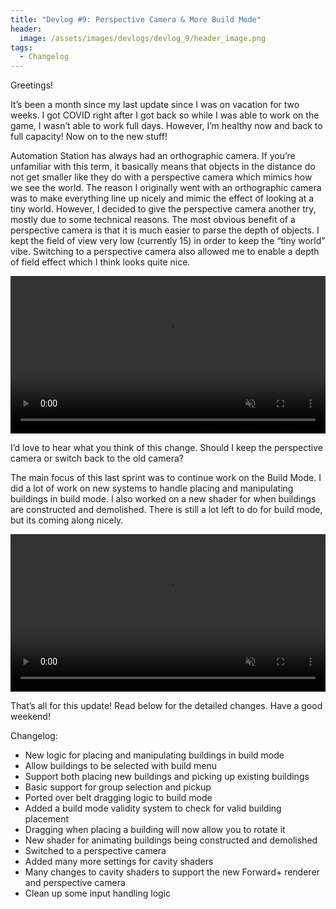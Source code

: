 ```yaml
---
title: "Devlog #9: Perspective Camera & More Build Mode"
header: 
  image: /assets/images/devlogs/devlog_9/header_image.png
tags:
  - Changelog
---
```


Greetings!

It’s been a month since my last update since I was on vacation for two weeks. I got COVID right after I got back so while I was able to work on the game, I wasn’t able to work full days. However, I’m healthy now and back to full capacity! Now on to the new stuff!

Automation Station has always had an orthographic camera. If you’re unfamiliar with this term, it basically means that objects in the distance do not get smaller like they do with a perspective camera which mimics how we see the world. The reason I originally went with an orthographic camera was to make everything line up nicely and mimic the effect of looking at a tiny world. However, I decided to give the perspective camera another try, mostly due to some technical reasons. The most obvious benefit of a perspective camera is that it is much easier to parse the depth of objects. I kept the field of view very low (currently 15) in order to keep the “tiny world” vibe. Switching to a perspective camera also allowed me to enable a depth of field effect which I think looks quite nice.

<video width="100%" autoplay="autoplay" loop="true" muted>
  <source src="https://i.imgur.com/H46CQKr.mp4" type="video/mp4" />
</video>

I’d love to hear what you think of this change. Should I keep the perspective camera or switch back to the old camera?

The main focus of this last sprint was to continue work on the Build Mode. I did a lot of work on new systems to handle placing and manipulating buildings in build mode. I also worked on a new shader for when buildings are constructed and demolished. There is still a lot left to do for build mode, but its coming along nicely.

<video width="100%" autoplay="autoplay" loop="true" muted>
  <source src="https://i.imgur.com/LRDHxXY.mp4" type="video/mp4" />
</video>

That’s all for this update! Read below for the detailed changes. Have a good weekend!

Changelog:
- New logic for placing and manipulating buildings in build mode
- Allow buildings to be selected with build menu
- Support both placing new buildings and picking up existing buildings
- Basic support for group selection and pickup
- Ported over belt dragging logic to build mode
- Added a build mode validity system to check for valid building placement
- Dragging when placing a building will now allow you to rotate it
- New shader for animating buildings being constructed and demolished
- Switched to a perspective camera
- Added many more settings for cavity shaders
- Many changes to cavity shaders to support the new Forward+ renderer and perspective camera
- Clean up some input handling logic